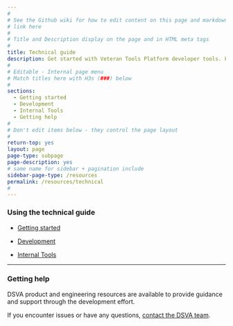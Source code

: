 ```yaml
---
#
# See the Github wiki for how to edit content on this page and markdown styles you can use:
# link here
#
# Title and Description display on the page and in HTML meta tags
#
title: Technical guide
description: Get started with Veteran Tools Platform developer tools. Find technical resources, tools, and examples you can use throughout the service lifecycle.
#
# Editable - Internal page menu
# Match titles here with H3s (###) below
#
sections:
  - Getting started
  - Development
  - Internal Tools
  - Getting help
#
# Don't edit items below - they control the page layout
#
return-top: yes
layout: page
page-type: subpage
page-description: yes
# same name for sidebar + pagination include
sidebar-page-type: /resources
permalink: /resources/technical
#
---
```


### Using the technical guide

* <a title="go to developer getting started" href="https://department-of-veterans-affairs.github.io/va-digital-services-platform-docs/docs/vets-developer-docs/getting-started.html#getting-started" target="_blank">Getting started</a>

* <a title="go to development" href="https://department-of-veterans-affairs.github.io/va-digital-services-platform-docs/docs/vets-developer-docs/getting-started.html#development" target="_blank">Development</a>

* <a title="go to development" href="https://department-of-veterans-affairs.github.io/va-digital-services-platform-docs/docs/vets-developer-docs/internal-tools-access" target="_blank">Internal Tools</a>

<hr>

### Getting help

DSVA product and engineering resources are available to provide guidance and support through the development effort.

If you encounter issues or have any questions, [contact the DSVA team](../../contact).
